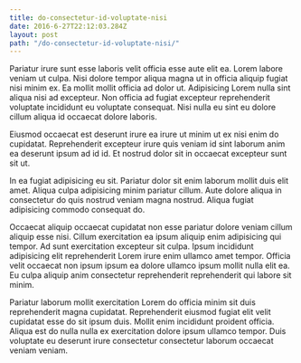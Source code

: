 ```yaml
---
title: do-consectetur-id-voluptate-nisi
date: 2016-6-27T22:12:03.284Z
layout: post
path: "/do-consectetur-id-voluptate-nisi/"
---
```


Pariatur irure sunt esse laboris velit officia esse aute elit ea. Lorem labore veniam ut culpa. Nisi dolore tempor aliqua magna ut in officia aliquip fugiat nisi minim ex. Ea mollit mollit officia ad dolor ut. Adipisicing Lorem nulla sint aliqua nisi ad excepteur. Non officia ad fugiat excepteur reprehenderit voluptate incididunt eu voluptate consequat. Nisi nulla eu sint eu dolore cillum aliqua id occaecat dolore laboris.

Eiusmod occaecat est deserunt irure ea irure ut minim ut ex nisi enim do cupidatat. Reprehenderit excepteur irure quis veniam id sint laborum anim ea deserunt ipsum ad id id. Et nostrud dolor sit in occaecat excepteur sunt sit ut.

In ea fugiat adipisicing eu sit. Pariatur dolor sit enim laborum mollit duis elit amet. Aliqua culpa adipisicing minim pariatur cillum. Aute dolore aliqua in consectetur do quis nostrud veniam magna nostrud. Aliqua fugiat adipisicing commodo consequat do.

Occaecat aliquip occaecat cupidatat non esse pariatur dolore veniam cillum aliquip esse nisi. Cillum exercitation ea ipsum aliquip enim adipisicing qui tempor. Ad sunt exercitation excepteur sit culpa. Ipsum incididunt adipisicing elit reprehenderit Lorem irure enim ullamco amet tempor. Officia velit occaecat non ipsum ipsum ea dolore ullamco ipsum mollit nulla elit ea. Eu culpa aliquip anim consectetur reprehenderit reprehenderit qui labore sit minim.

Pariatur laborum mollit exercitation Lorem do officia minim sit duis reprehenderit magna cupidatat. Reprehenderit eiusmod fugiat elit velit cupidatat esse do sit ipsum duis. Mollit enim incididunt proident officia. Aliqua est do nulla nulla ex exercitation dolore ipsum ullamco tempor. Duis voluptate eu deserunt irure consectetur consectetur laborum occaecat veniam veniam.